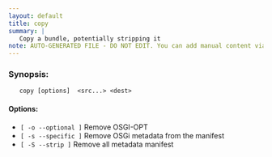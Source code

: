 ```yaml
---
layout: default
title: copy
summary: |
   Copy a bundle, potentially stripping it
note: AUTO-GENERATED FILE - DO NOT EDIT. You can add manual content via same filename in _ext sub-folder. 
---
```


### Synopsis: #
	   copy [options]  <src...> <dest>

#### Options: #
- `[ -o --optional ]` Remove OSGI-OPT
- `[ -s --specific ]` Remove OSGi metadata from the manifest
- `[ -S --strip ]` Remove all metadata manifest


